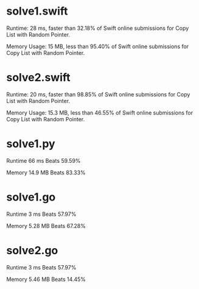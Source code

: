 # solve1.swift

Runtime: 28 ms, faster than 32.18% of Swift online submissions for Copy List with Random Pointer.

Memory Usage: 15 MB, less than 95.40% of Swift online submissions for Copy List with Random Pointer.

# solve2.swift

Runtime: 20 ms, faster than 98.85% of Swift online submissions for Copy List with Random Pointer.

Memory Usage: 15.3 MB, less than 46.55% of Swift online submissions for Copy List with Random Pointer.

# solve1.py

Runtime 66 ms Beats 59.59%

Memory 14.9 MB Beats 83.33%

# solve1.go

Runtime 3 ms Beats 57.97%

Memory 5.28 MB Beats 67.28%

# solve2.go

Runtime 3 ms Beats 57.97%

Memory 5.46 MB Beats 14.45%
